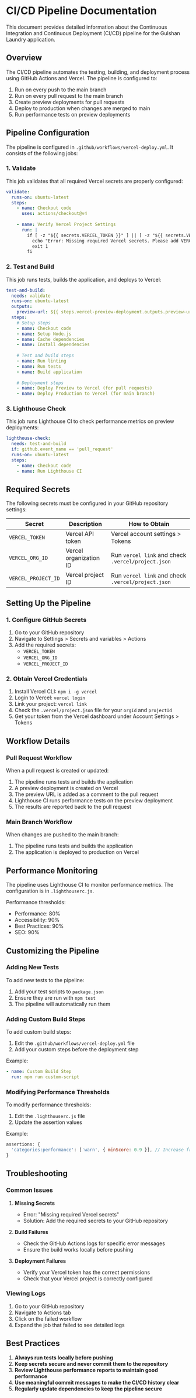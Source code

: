 # CI/CD Pipeline Documentation

This document provides detailed information about the Continuous Integration and Continuous Deployment (CI/CD) pipeline for the Gulshan Laundry application.

## Overview

The CI/CD pipeline automates the testing, building, and deployment process using GitHub Actions and Vercel. The pipeline is configured to:

1. Run on every push to the main branch
2. Run on every pull request to the main branch
3. Create preview deployments for pull requests
4. Deploy to production when changes are merged to main
5. Run performance tests on preview deployments

## Pipeline Configuration

The pipeline is configured in `.github/workflows/vercel-deploy.yml`. It consists of the following jobs:

### 1. Validate

This job validates that all required Vercel secrets are properly configured:

```yaml
validate:
  runs-on: ubuntu-latest
  steps:
    - name: Checkout code
      uses: actions/checkout@v4
    
    - name: Verify Vercel Project Settings
      run: |
        if [ -z "${{ secrets.VERCEL_TOKEN }}" ] || [ -z "${{ secrets.VERCEL_ORG_ID }}" ] || [ -z "${{ secrets.VERCEL_PROJECT_ID }}" ]; then
          echo "Error: Missing required Vercel secrets. Please add VERCEL_TOKEN, VERCEL_ORG_ID, and VERCEL_PROJECT_ID to your repository secrets."
          exit 1
        fi
```

### 2. Test and Build

This job runs tests, builds the application, and deploys to Vercel:

```yaml
test-and-build:
  needs: validate
  runs-on: ubuntu-latest
  outputs:
    preview-url: ${{ steps.vercel-preview-deployment.outputs.preview-url }}
  steps:
    # Setup steps
    - name: Checkout code
    - name: Setup Node.js
    - name: Cache dependencies
    - name: Install dependencies
    
    # Test and build steps
    - name: Run linting
    - name: Run tests
    - name: Build application
    
    # Deployment steps
    - name: Deploy Preview to Vercel (for pull requests)
    - name: Deploy Production to Vercel (for main branch)
```

### 3. Lighthouse Check

This job runs Lighthouse CI to check performance metrics on preview deployments:

```yaml
lighthouse-check:
  needs: test-and-build
  if: github.event_name == 'pull_request'
  runs-on: ubuntu-latest
  steps:
    - name: Checkout code
    - name: Run Lighthouse CI
```

## Required Secrets

The following secrets must be configured in your GitHub repository settings:

| Secret | Description | How to Obtain |
|--------|-------------|---------------|
| `VERCEL_TOKEN` | Vercel API token | Vercel account settings > Tokens |
| `VERCEL_ORG_ID` | Vercel organization ID | Run `vercel link` and check `.vercel/project.json` |
| `VERCEL_PROJECT_ID` | Vercel project ID | Run `vercel link` and check `.vercel/project.json` |

## Setting Up the Pipeline

### 1. Configure GitHub Secrets

1. Go to your GitHub repository
2. Navigate to Settings > Secrets and variables > Actions
3. Add the required secrets:
   - `VERCEL_TOKEN`
   - `VERCEL_ORG_ID`
   - `VERCEL_PROJECT_ID`

### 2. Obtain Vercel Credentials

1. Install Vercel CLI: `npm i -g vercel`
2. Login to Vercel: `vercel login`
3. Link your project: `vercel link`
4. Check the `.vercel/project.json` file for your `orgId` and `projectId`
5. Get your token from the Vercel dashboard under Account Settings > Tokens

## Workflow Details

### Pull Request Workflow

When a pull request is created or updated:

1. The pipeline runs tests and builds the application
2. A preview deployment is created on Vercel
3. The preview URL is added as a comment to the pull request
4. Lighthouse CI runs performance tests on the preview deployment
5. The results are reported back to the pull request

### Main Branch Workflow

When changes are pushed to the main branch:

1. The pipeline runs tests and builds the application
2. The application is deployed to production on Vercel

## Performance Monitoring

The pipeline uses Lighthouse CI to monitor performance metrics. The configuration is in `.lighthouserc.js`.

Performance thresholds:

- Performance: 80%
- Accessibility: 90%
- Best Practices: 90%
- SEO: 90%

## Customizing the Pipeline

### Adding New Tests

To add new tests to the pipeline:

1. Add your test scripts to `package.json`
2. Ensure they are run with `npm test`
3. The pipeline will automatically run them

### Adding Custom Build Steps

To add custom build steps:

1. Edit the `.github/workflows/vercel-deploy.yml` file
2. Add your custom steps before the deployment step

Example:
```yaml
- name: Custom Build Step
  run: npm run custom-script
```

### Modifying Performance Thresholds

To modify performance thresholds:

1. Edit the `.lighthouserc.js` file
2. Update the assertion values

Example:
```javascript
assertions: {
  'categories:performance': ['warn', { minScore: 0.9 }], // Increase from 0.8 to 0.9
}
```

## Troubleshooting

### Common Issues

1. **Missing Secrets**
   - Error: "Missing required Vercel secrets"
   - Solution: Add the required secrets to your GitHub repository

2. **Build Failures**
   - Check the GitHub Actions logs for specific error messages
   - Ensure the build works locally before pushing

3. **Deployment Failures**
   - Verify your Vercel token has the correct permissions
   - Check that your Vercel project is correctly configured

### Viewing Logs

1. Go to your GitHub repository
2. Navigate to Actions tab
3. Click on the failed workflow
4. Expand the job that failed to see detailed logs

## Best Practices

1. **Always run tests locally before pushing**
2. **Keep secrets secure and never commit them to the repository**
3. **Review Lighthouse performance reports to maintain good performance**
4. **Use meaningful commit messages to make the CI/CD history clear**
5. **Regularly update dependencies to keep the pipeline secure**
